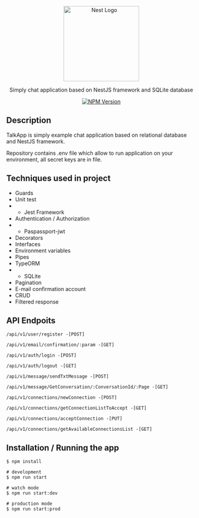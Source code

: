<p align="center">
  <a href="http://nestjs.com/" target="blank"><img src="https://nestjs.com/img/logo-small.svg" width="200" alt="Nest Logo" /></a>
</p>

[circleci-image]: https://img.shields.io/circleci/build/github/nestjs/nest/master?token=abc123def456
[circleci-url]: https://circleci.com/gh/nestjs/nest

  <p align="center">Simply chat application based on NestJS framework and SQLite database </p>
    <p align="center">
<a href="https://www.npmjs.com/~nestjscore" target="_blank"><img src="https://img.shields.io/npm/v/@nestjs/core.svg" alt="NPM Version" /></a>
</p>

## Description

TalkApp is simply example chat application based on relational database and NestJS framework.

Repository contains .env file which allow to run application on your environment, all secret keys are in file.


## Techniques used in project

- Guards 
- Unit test
- - Jest Framework
- Authentication / Authorization 
- - Paspassport-jwt
- Decorators 
- Interfaces 
- Environment variables 
- Pipes 
- TypeORM
- - SQLite
- Pagination
- E-mail confirmation account
- CRUD 
- Filtered response 

## API Endpoits

```
/api/v1/user/register -[POST]

/api/v1/email/confirmation/:param -[GET]

/api/v1/auth/login -[POST]

/api/v1/auth/logout -[GET]

/api/v1/message/sendTxtMessage -[POST]

/api/v1/message/GetConversation/:ConversationId/:Page -[GET]

/api/v1/connections/newConnection -[POST]

/api/v1/connections/getConnectionListToAccept -[GET]

/api/v1/connections/acceptConnection -[PUT]

/api/v1/connections/getAvailableConnectionsList -[GET]
```



## Installation / Running the app

```
$ npm install

# development
$ npm run start

# watch mode
$ npm run start:dev

# production mode
$ npm run start:prod
```


